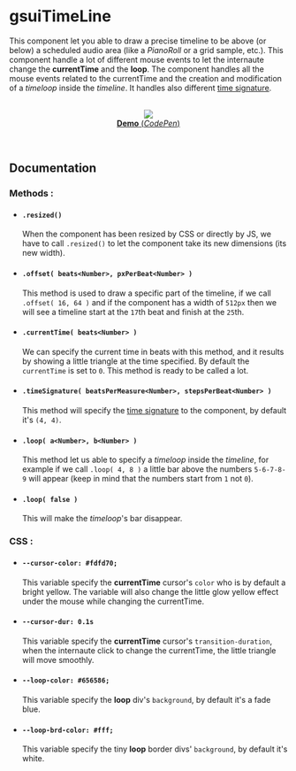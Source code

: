 # gsuiTimeLine

This component let you able to draw a precise timeline to be above (or below) a scheduled audio area (like a *PianoRoll* or a grid sample, etc.). This component handle a lot of different mouse events to let the internaute change the **currentTime** and the **loop**. The component handles all the mouse events related to the currentTime and the creation and modification of a *timeloop* inside the *timeline*. It handles also different [time signature](https://en.wikipedia.org/wiki/Time_signature).<br/>
<br/>
<p align="center">
  <a href="https://codepen.io/mr21/full/Omzyeq">
    <img src="https://gridsound.github.io/assets/screenshots/gsuiTimeLine.png"/><br/>
    <b>Demo</b> (<i>CodePen</i>)
  </a>
</p>
<br/>

## Documentation

### Methods :

* #### `.resized()`
  When the component has been resized by CSS or directly by JS, we have to call `.resized()` to let the component take its new dimensions (its new width).

* #### `.offset( beats<Number>, pxPerBeat<Number> )`
  This method is used to draw a specific part of the timeline, if we call `.offset( 16, 64 )` and if the component has a width of `512px` then we will see a timeline start at the `17`th beat and finish at the `25`th.

* #### `.currentTime( beats<Number> )`
  We can specify the current time in beats with this method, and it results by showing a little triangle at the time specified. By default the `currentTime` is set to `0`. This method is ready to be called a lot.

* #### `.timeSignature( beatsPerMeasure<Number>, stepsPerBeat<Number> )`
  This method will specify the [time signature](https://en.wikipedia.org/wiki/Time_signature) to the component, by default it's `(4, 4)`.

* #### `.loop( a<Number>, b<Number> )`
  This method let us able to specify a *timeloop* inside the *timeline*, for example if we call `.loop( 4, 8 )` a little bar above the numbers `5-6-7-8-9` will appear (keep in mind that the numbers start from `1` not `0`).

* #### `.loop( false )`
  This will make the *timeloop*'s bar disappear.

### CSS :

* #### `--cursor-color: #fdfd70;`
  This variable specify the **currentTime** cursor's `color` who is by default a bright yellow. The variable will also change the little glow yellow effect under the mouse while changing the currentTime.

* #### `--cursor-dur: 0.1s`
  This variable specify the **currentTime** cursor's `transition-duration`, when the internaute click to change the currentTime, the little triangle will move smoothly.

* #### `--loop-color: #656586;`
  This variable specify the **loop** div's `background`, by default it's a fade blue.

* #### `--loop-brd-color: #fff;`
  This variable specify the tiny **loop** border divs' `background`, by default it's white.
